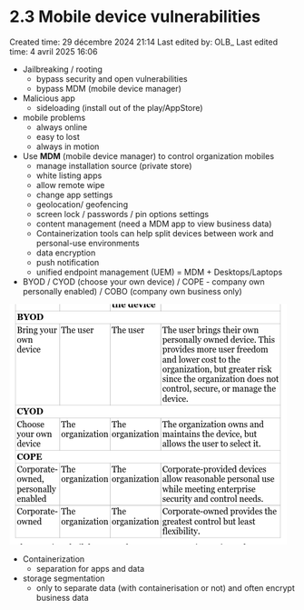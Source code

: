 # 2.3 Mobile device vulnerabilities

Created time: 29 décembre 2024 21:14
Last edited by: OLB_
Last edited time: 4 avril 2025 16:06

- Jailbreaking / rooting
    - bypass security and open vulnerabilities
    - bypass MDM (mobile device manager)
- Malicious app
    - sideloading (install out of the play/AppStore)
- mobile problems
    - always online
    - easy to lost
    - always in motion
- Use **MDM** (mobile device manager) to control organization mobiles
    - manage installation source (private store)
    - white listing apps
    - allow remote wipe
    - change app settings
    - geolocation/ geofencing
    - screen lock / passwords / pin options settings
    - content management (need a MDM app to view business data)
    - Containerization tools can help split devices between work
    and personal-use environments
    - data encryption
    - push notification
    - unified endpoint management (UEM) = MDM + Desktops/Laptops
- BYOD / CYOD (choose your own device) / COPE - company own personally enabled) / COBO (company own business only)

![image.png](image%2021.png)

- Containerization
    - separation for apps and data
- storage segmentation
    - only to separate data (with containerisation or not) and often encrypt business data